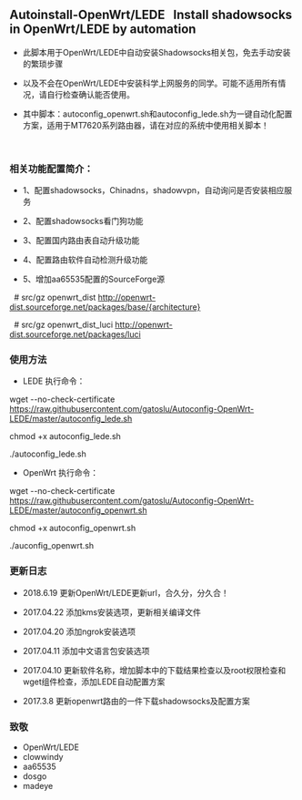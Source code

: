 ## Autoinstall-OpenWrt/LEDE    Install shadowsocks in OpenWrt/LEDE by automation

-  此脚本用于OpenWrt/LEDE中自动安装Shadowsocks相关包，免去手动安装的繁琐步骤

- 以及不会在OpenWrt/LEDE中安装科学上网服务的同学。可能不适用所有情况，请自行检查确认能否使用。

- 其中脚本：autoconfig_openwrt.sh和autoconfig_lede.sh为一键自动化配置方案，适用于MT7620系列路由器，请在对应的系统中使用相关脚本！

  
### 相关功能配置简介：
  
  
 - 1、配置shadowsocks，Chinadns，shadowvpn，自动询问是否安装相应服务
 
 - 2、配置shadowsocks看门狗功能
  
 - 3、配置国内路由表自动升级功能
  
 - 4、配置路由软件自动检测升级功能
  
 - 5、增加aa65535配置的SourceForge源
  
    # src/gz openwrt_dist http://openwrt-dist.sourceforge.net/packages/base/{architecture}
    
    # src/gz openwrt_dist_luci http://openwrt-dist.sourceforge.net/packages/luci
    
### 使用方法

- LEDE 执行命令：

wget --no-check-certificate https://raw.githubusercontent.com/gatoslu/Autoconfig-OpenWrt-LEDE/master/autoconfig_lede.sh

chmod +x autoconfig_lede.sh

./autoconfig_lede.sh

- OpenWrt 执行命令：

wget --no-check-certificate https://raw.githubusercontent.com/gatoslu/Autoconfig-OpenWrt-LEDE/master/autoconfig_openwrt.sh

chmod +x autoconfig_openwrt.sh

./auconfig_openwrt.sh







### 更新日志

- 2018.6.19 更新OpenWrt/LEDE更新url，合久分，分久合！

- 2017.04.22 添加kms安装选项，更新相关编译文件

- 2017.04.20 添加ngrok安装选项

- 2017.04.11 添加中文语言包安装选项

- 2017.04.10 更新软件名称，增加脚本中的下载结果检查以及root权限检查和wget组件检查，添加LEDE自动配置方案

- 2017.3.8 更新openwrt路由的一件下载shadowsocks及配置方案


### 致敬
- OpenWrt/LEDE
- clowwindy
- aa65535
- dosgo
- madeye


